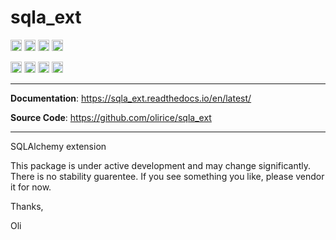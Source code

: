 # sqla_ext

<p>

<a href="https://github.com/olirice/sqla_ext/actions"><img src="https://github.com/olirice/sqla_ext/workflows/tests/badge.svg" alt="Tests" height="18"></a>
<a href="https://sqla_ext.readthedocs.io/en/latest/?badge=latest"><img src="https://readthedocs.org/projects/sqla_ext/badge/?version=latest" alt="Tests" height="18"></a>
<a href="https://codecov.io/gh/olirice/sqla_ext"><img src="https://codecov.io/gh/olirice/sqla_ext/branch/master/graph/badge.svg" height="18"></a>
<a href="https://github.com/psf/black">
        <img src="https://img.shields.io/badge/code%20style-black-000000.svg" alt="Codestyle Black" height="18">
    </a>
</p>

<p>
    <a href="https://www.python.org/downloads/"><img src="https://img.shields.io/badge/python-3.6+-blue.svg" alt="Python version" height="18"></a>
  <a href="https://badge.fury.io/py/sqla_ext"><img src="https://badge.fury.io/py/sqla_ext.svg" alt="PyPI version" height="18"></a>
    <a href="https://github.com/olirice/sqla_ext/blob/master/LICENSE"><img src="https://img.shields.io/pypi/l/markdown-subtemplate.svg" alt="License" height="18"></a>
    <a href="https://pypi.org/project/sqla_ext/"><img src="https://img.shields.io/pypi/dm/sqla_ext.svg" alt="Download count" height="18"></a>
</p>

---

**Documentation**: <a href="https://sqla_ext.readthedocs.io/en/latest/" target="_blank">https://sqla_ext.readthedocs.io/en/latest/</a>

**Source Code**: <a href="https://github.com/olirice/sqla_ext" target="_blank">https://github.com/olirice/sqla_ext</a>

---

SQLAlchemy extension

This package is under active development and may change significantly. There is no stability guarentee. If you see something you like, please vendor it for now.

Thanks,

Oli
